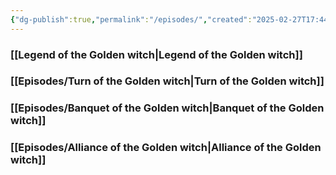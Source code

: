 ```yaml
---
{"dg-publish":true,"permalink":"/episodes/","created":"2025-02-27T17:44:11.867+01:00","updated":"2025-02-27T23:58:50.440+01:00"}
---
```



### [[Legend of the Golden witch\|Legend of the Golden witch]]
### [[Episodes/Turn of the Golden witch\|Turn of the Golden witch]]
### [[Episodes/Banquet of the Golden witch\|Banquet of the Golden witch]]
### [[Episodes/Alliance of the Golden witch\|Alliance of the Golden witch]]
